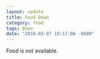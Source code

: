 ```yaml
---
layout: update
title: Food Down
category: food 
tags: Down
date: "2018-03-07 10:17:00 -0600"
---
```


Food is not available.
